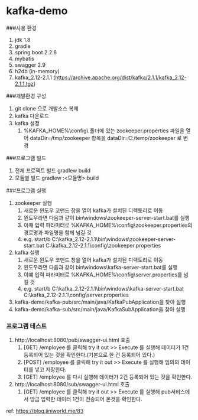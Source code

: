 # kafka-demo
###사용 환경
1. jdk 1.8 
2. gradle
3. spring boot 2.2.6
4. mybatis
5. swagger 2.9
6. h2db (in-memory)
7. kafka_2.12-2.1.1 (https://archive.apache.org/dist/kafka/2.1.1/kafka_2.12-2.1.1.tgz)

###개발환경 구성
1. git clone <url> 으로 개발소스 복제
2. kafka 다운로드
3. kafka 설정
   1. %KAFKA_HOME%\config\ 폴더에 있는 zookeeper.properties 파일을 열어 dataDir=/tmp/zookeeper 항목을 dataDir=C:/temp/zookeeper 로 변경

###프로그램 빌드
1. 전체 프로젝트 빌드
   gradlew build
2. 모듈별 빌드
   gradlew :<모듈명>:build

###프로그램 실행
1. zookeeper 실행
   1. 새로운 윈도우 코맨드 창을 열어 kafka가 설치된 디렉토리로 이동
   2. 윈도우라면 다음과 같이 bin\windows\zookeeper-server-start.bat를 실행
   3. 이때 입력 파라미터로 %KAFKA_HOME%\config\zookeeper.properties의 경로명과 파일명을 함께 넘길 것
   4. e.g. start/b C:\kafka_2.12-2.1.1\bin\windows\zookeeper-server-start.bat C:\kafka_2.12-2.1.1\config\zookeeper.properties
2. kafka 실행
   1. 새로운 윈도우 코맨드 창을 열어 kafka가 설치된 디렉토리로 이동 
   2. 윈도우라면 다음과 같이 bin\windows\kafka-server-start.bat를 실행
   3. 이떄 입력 파라미터로 %KAFKA_HOME%\config\server.properties를 넘길 것
   4. e.g. start/b C:\kafka_2.12-2.1.1\bin\windows\kafka-server-start.bat C:\kafka_2.12-2.1.1\config\server.properties
3. kafka-demo/kafka-pub/src/main/java/KafkaPubApplication을 찾아 실행
4. kafka-demo/kafka-sub/src/main/java/KafkaSubApplication을 찾아 실행

### 프로그램 테스트
1. http://localhost:8080/pub/swagger-ui.html 호출
   1. [GET] /employee 를 클릭해 try it out >> Execute 를 실행해 데이터가 1건 등록되어 있는 것을 확인한다.(기본으로 한 건 등록되어 있다.)
   2. [POST] /employee 를 클릭해 try it out >> Execute 를 실행해 임의의 데이터를 넣고 저장한다.
   3. [GET] /employee 를 다시 실행해 데이터가 2건 등록되어 있는 것을 확인한다.
2. http://localhost:8080/sub/swagger-ui.html 호출
   1. [GET] /employee 를 클릭해 try it out >> Execute 를 실행해 pub서비스에서 방금 입력한 데이터 1건이 전송되어 온것을 확인한다.

ref: https://blog.jiniworld.me/83